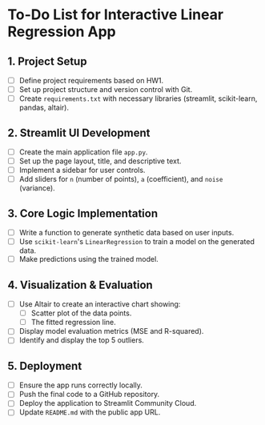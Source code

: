 # To-Do List for Interactive Linear Regression App

## 1. Project Setup

-   [ ] Define project requirements based on HW1.
-   [ ] Set up project structure and version control with Git.
-   [ ] Create `requirements.txt` with necessary libraries (streamlit, scikit-learn, pandas, altair).

## 2. Streamlit UI Development

-   [ ] Create the main application file `app.py`.
-   [ ] Set up the page layout, title, and descriptive text.
-   [ ] Implement a sidebar for user controls.
-   [ ] Add sliders for `n` (number of points), `a` (coefficient), and `noise` (variance).

## 3. Core Logic Implementation

-   [ ] Write a function to generate synthetic data based on user inputs.
-   [ ] Use `scikit-learn`'s `LinearRegression` to train a model on the generated data.
-   [ ] Make predictions using the trained model.

## 4. Visualization & Evaluation

-   [ ] Use Altair to create an interactive chart showing:
    -   [ ] Scatter plot of the data points.
    -   [ ] The fitted regression line.
-   [ ] Display model evaluation metrics (MSE and R-squared).
-   [ ] Identify and display the top 5 outliers.

## 5. Deployment

-   [ ] Ensure the app runs correctly locally.
-   [ ] Push the final code to a GitHub repository.
-   [ ] Deploy the application to Streamlit Community Cloud.
-   [ ] Update `README.md` with the public app URL.
